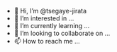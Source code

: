 - 👋 Hi, I’m @tsegaye-jirata
- 👀 I’m interested in ...
- 🌱 I’m currently learning ...
- 💞️ I’m looking to collaborate on ...
- 📫 How to reach me ...

<!---
tsegaye-jirata/tsegaye-jirata is a ✨ special ✨ repository because its `README.md` (this file) appears on your GitHub profile.
You can click the Preview link to take a look at your changes.
--->
